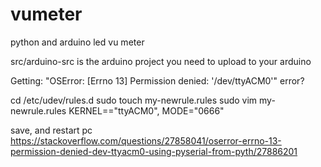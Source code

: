 # vumeter
python and arduino led vu meter

src/arduino-src is the arduino project you need to upload to your arduino

Getting: "OSError: [Errno 13] Permission denied: '/dev/ttyACM0'" error?

cd /etc/udev/rules.d
sudo touch my-newrule.rules
sudo vim my-newrule.rules
KERNEL=="ttyACM0", MODE="0666"

save, and restart pc
https://stackoverflow.com/questions/27858041/oserror-errno-13-permission-denied-dev-ttyacm0-using-pyserial-from-pyth/27886201
